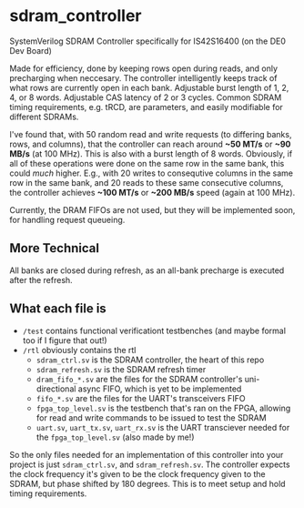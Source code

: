 # sdram_controller
SystemVerilog SDRAM Controller specifically for IS42S16400 (on the DE0 Dev Board) 

Made for efficiency, done by keeping rows open during reads, and only precharging when neccesary. The controller intelligently keeps track of what rows are currently open in each bank.
Adjustable burst length of 1, 2, 4, or 8 words.
Adjustable CAS latency of 2 or 3 cycles.
Common SDRAM timing requirements, e.g. tRCD, are parameters, and easily modifiable for different SDRAMs.

I've found that, with 50 random read and write requests (to differing banks, rows, and columns), that the controller can reach around **~50 MT/s** or **~90 MB/s** (at 100 MHz). This is also with a burst length of 8 words. Obviously, if all of these operations were done on the same row in the same bank, this could _much_ higher. E.g., with 20 writes to consequtive columns in the same row in the same bank, and 20 reads to these same consecutive columns, the controller achieves **~100 MT/s** or **~200 MB/s** speed (again at 100 MHz).

Currently, the DRAM FIFOs are not used, but they will be implemented soon, for handling request queueing. 

## More Technical ##
All banks are closed during refresh, as an all-bank precharge is executed after the refresh.

## What each file is ##
- `/test` contains functional verificationt testbenches (and maybe formal too if I figure that out!)
- `/rtl` obviously contains the rtl
    - `sdram_ctrl.sv` is the SDRAM controller, the heart of this repo
    - `sdram_refresh.sv` is the SDRAM refresh timer
    - `dram_fifo_*.sv` are the files for the SDRAM controller's uni-directional async FIFO, which is yet to be implemented
    - `fifo_*.sv` are the files for the UART's transceivers FIFO
    - `fpga_top_level.sv` is the testbench that's ran on the FPGA, allowing for read and write commands to be issued to test the SDRAM
    - `uart.sv`, `uart_tx.sv`, `uart_rx.sv` is the UART transciever needed for the `fpga_top_level.sv` (also made by me!)

So the only files needed for an implementation of this controller into your project is just `sdram_ctrl.sv`, and `sdram_refresh.sv`. The controller expects the clock frequency it's given to be the clock frequency given to the SDRAM, but phase shifted by 180 degrees. This is to meet setup and hold timing requirements.
